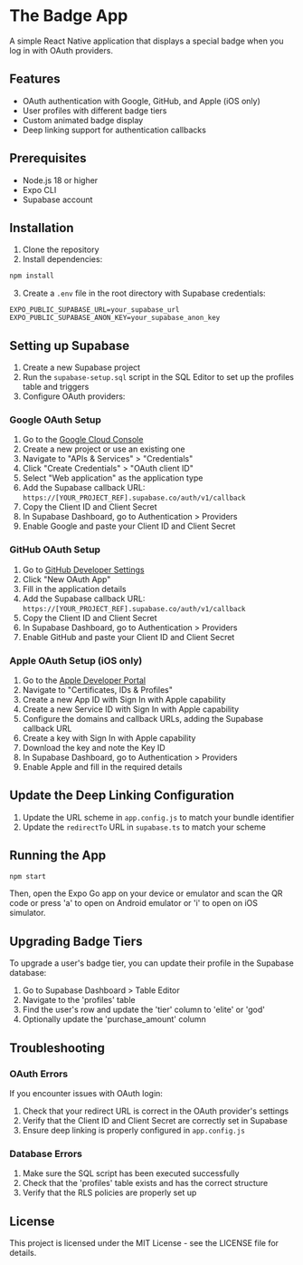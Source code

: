 # The Badge App

A simple React Native application that displays a special badge when you log in with OAuth providers.

## Features

- OAuth authentication with Google, GitHub, and Apple (iOS only)
- User profiles with different badge tiers
- Custom animated badge display
- Deep linking support for authentication callbacks

## Prerequisites

- Node.js 18 or higher
- Expo CLI
- Supabase account

## Installation

1. Clone the repository
2. Install dependencies:

```bash
npm install
```

3. Create a `.env` file in the root directory with Supabase credentials:

```
EXPO_PUBLIC_SUPABASE_URL=your_supabase_url
EXPO_PUBLIC_SUPABASE_ANON_KEY=your_supabase_anon_key
```

## Setting up Supabase

1. Create a new Supabase project
2. Run the `supabase-setup.sql` script in the SQL Editor to set up the profiles table and triggers
3. Configure OAuth providers:

### Google OAuth Setup

1. Go to the [Google Cloud Console](https://console.cloud.google.com/)
2. Create a new project or use an existing one
3. Navigate to "APIs & Services" > "Credentials"
4. Click "Create Credentials" > "OAuth client ID"
5. Select "Web application" as the application type
6. Add the Supabase callback URL: `https://[YOUR_PROJECT_REF].supabase.co/auth/v1/callback`
7. Copy the Client ID and Client Secret
8. In Supabase Dashboard, go to Authentication > Providers
9. Enable Google and paste your Client ID and Client Secret

### GitHub OAuth Setup

1. Go to [GitHub Developer Settings](https://github.com/settings/developers)
2. Click "New OAuth App"
3. Fill in the application details
4. Add the Supabase callback URL: `https://[YOUR_PROJECT_REF].supabase.co/auth/v1/callback`
5. Copy the Client ID and Client Secret
6. In Supabase Dashboard, go to Authentication > Providers
7. Enable GitHub and paste your Client ID and Client Secret

### Apple OAuth Setup (iOS only)

1. Go to the [Apple Developer Portal](https://developer.apple.com/)
2. Navigate to "Certificates, IDs & Profiles"
3. Create a new App ID with Sign In with Apple capability
4. Create a new Service ID with Sign In with Apple capability
5. Configure the domains and callback URLs, adding the Supabase callback URL
6. Create a key with Sign In with Apple capability
7. Download the key and note the Key ID
8. In Supabase Dashboard, go to Authentication > Providers
9. Enable Apple and fill in the required details

## Update the Deep Linking Configuration

1. Update the URL scheme in `app.config.js` to match your bundle identifier
2. Update the `redirectTo` URL in `supabase.ts` to match your scheme

## Running the App

```bash
npm start
```

Then, open the Expo Go app on your device or emulator and scan the QR code or press 'a' to open on Android emulator or 'i' to open on iOS simulator.

## Upgrading Badge Tiers

To upgrade a user's badge tier, you can update their profile in the Supabase database:

1. Go to Supabase Dashboard > Table Editor
2. Navigate to the 'profiles' table
3. Find the user's row and update the 'tier' column to 'elite' or 'god'
4. Optionally update the 'purchase_amount' column

## Troubleshooting

### OAuth Errors

If you encounter issues with OAuth login:

1. Check that your redirect URL is correct in the OAuth provider's settings
2. Verify that the Client ID and Client Secret are correctly set in Supabase
3. Ensure deep linking is properly configured in `app.config.js`

### Database Errors

1. Make sure the SQL script has been executed successfully
2. Check that the 'profiles' table exists and has the correct structure
3. Verify that the RLS policies are properly set up

## License

This project is licensed under the MIT License - see the LICENSE file for details.
